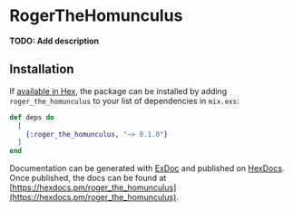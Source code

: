 # RogerTheHomunculus

**TODO: Add description**

## Installation

If [available in Hex](https://hex.pm/docs/publish), the package can be installed
by adding `roger_the_homunculus` to your list of dependencies in `mix.exs`:

```elixir
def deps do
  [
    {:roger_the_homunculus, "~> 0.1.0"}
  ]
end
```

Documentation can be generated with [ExDoc](https://github.com/elixir-lang/ex_doc)
and published on [HexDocs](https://hexdocs.pm). Once published, the docs can
be found at [https://hexdocs.pm/roger_the_homunculus](https://hexdocs.pm/roger_the_homunculus).

